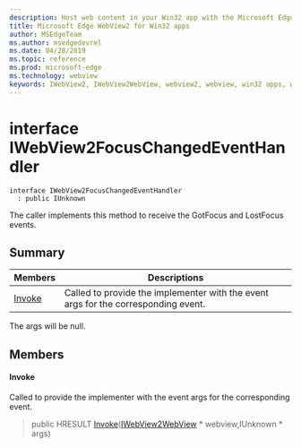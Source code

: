 ```yaml
---
description: Host web content in your Win32 app with the Microsoft Edge WebView2 control
title: Microsoft Edge WebView2 for Win32 apps
author: MSEdgeTeam
ms.author: msedgedevrel
ms.date: 04/28/2019
ms.topic: reference
ms.prod: microsoft-edge
ms.technology: webview
keywords: IWebView2, IWebView2WebView, webview2, webview, win32 apps, win32, edge
---
```


# interface IWebView2FocusChangedEventHandler 

```
interface IWebView2FocusChangedEventHandler
  : public IUnknown
```

The caller implements this method to receive the GotFocus and LostFocus events.

## Summary

 Members                        | Descriptions
--------------------------------|---------------------------------------------
[Invoke](#invoke) | Called to provide the implementer with the event args for the corresponding event.

The args will be null.

## Members

#### Invoke 

Called to provide the implementer with the event args for the corresponding event.

> public HRESULT [Invoke](#interface_i_web_view2_focus_changed_event_handler_1ae412248ebcebf2abafef6fd0a1a7f300)([IWebView2WebView](IWebView2WebView.md#interface_i_web_view2_web_view) * webview,IUnknown * args)

